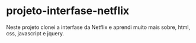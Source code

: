 # projeto-interfase-netflix
Neste projeto clonei a interfase da Netflix e aprendi muito mais sobre, html, css, javascript e jquery.
